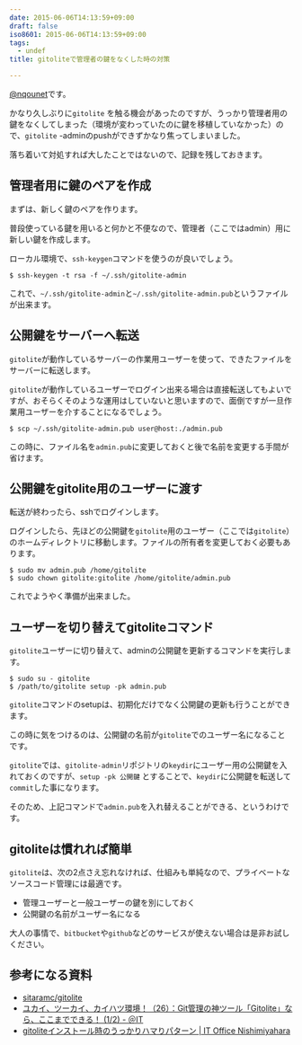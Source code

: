 ```yaml
---
date: 2015-06-06T14:13:59+09:00
draft: false
iso8601: 2015-06-06T14:13:59+09:00
tags:
  - undef
title: gitoliteで管理者の鍵をなくした時の対策

---
```


[@nqounet](https://twitter.com/nqounet)です。

かなり久しぶりに`gitolite`
を触る機会があったのですが、うっかり管理者用の鍵をなくしてしまった（環境が変わっていたのに鍵を移植していなかった）ので、`gitolite`
-adminのpushができずかなり焦ってしまいました。

落ち着いて対処すれば大したことではないので、記録を残しておきます。

## 管理者用に鍵のペアを作成

まずは、新しく鍵のペアを作ります。

普段使っている鍵を用いると何かと不便なので、管理者（ここではadmin）用に新しい鍵を作成します。

ローカル環境で、`ssh-keygen`コマンドを使うのが良いでしょう。

```shell
$ ssh-keygen -t rsa -f ~/.ssh/gitolite-admin
```

これで、`~/.ssh/gitolite-admin`と`~/.ssh/gitolite-admin.pub`というファイルが出来ます。

## 公開鍵をサーバーへ転送

`gitolite`が動作しているサーバーの作業用ユーザーを使って、できたファイルをサーバーに転送します。

`gitolite`が動作しているユーザーでログイン出来る場合は直接転送してもよいですが、おそらくそのような運用はしていないと思いますので、面倒ですが一旦作業用ユーザーを介することになるでしょう。

```shell
$ scp ~/.ssh/gitolite-admin.pub user@host:./admin.pub
```

この時に、ファイル名を`admin.pub`に変更しておくと後で名前を変更する手間が省けます。

## 公開鍵をgitolite用のユーザーに渡す

転送が終わったら、sshでログインします。

ログインしたら、先ほどの公開鍵を`gitolite`用のユーザー（ここでは`gitolite`）のホームディレクトリに移動します。ファイルの所有者を変更しておく必要もあります。

```shell
$ sudo mv admin.pub /home/gitolite
$ sudo chown gitolite:gitolite /home/gitolite/admin.pub
```

これでようやく準備が出来ました。

## ユーザーを切り替えてgitoliteコマンド

`gitolite`ユーザーに切り替えて、adminの公開鍵を更新するコマンドを実行します。

```shell
$ sudo su - gitolite
$ /path/to/gitolite setup -pk admin.pub
```

`gitolite`コマンドのsetupは、初期化だけでなく公開鍵の更新も行うことができます。

この時に気をつけるのは、公開鍵の名前が`gitolite`でのユーザー名になることです。

`gitolite`では、`gitolite-admin`リポジトリの`keydir`にユーザー用の公開鍵を入れておくのですが、`setup -pk 公開鍵`
とすることで、`keydir`に公開鍵を転送して`commit`した事になります。

そのため、上記コマンドで`admin.pub`を入れ替えることができる、というわけです。

## gitoliteは慣れれば簡単

`gitolite`は、次の2点さえ忘れなければ、仕組みも単純なので、プライベートなソースコード管理には最適です。

* 管理ユーザーと一般ユーザーの鍵を別にしておく
* 公開鍵の名前がユーザー名になる

大人の事情で、`bitbucket`や`github`などのサービスが使えない場合は是非お試しください。

## 参考になる資料

* [sitaramc/gitolite](https://github.com/sitaramc/gitolite)
* [ユカイ、ツーカイ、カイハツ環境！（26）：Git管理の神ツール「Gitolite」なら、ここまでできる！ (1/2) - ＠IT](http://www.atmarkit.co.jp/ait/articles/1110/03/news112.html)
* [gitoliteインストール時のうっかりハマりパターン | IT Office Nishimiyahara](/2013/01/28/180400)
